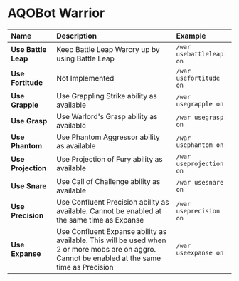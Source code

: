 # AQOBot Warrior

| **Name** | **Description** | **Example** |
| :-- | :----- | :--- |
| **Use Battle Leap** | Keep Battle Leap Warcry up by using Battle Leap | `/war usebattleleap on` |
| **Use Fortitude** | Not Implemented | `/war usefortitude on` |
| **Use Grapple** | Use Grappling Strike ability as available | `/war usegrapple on` |
| **Use Grasp** | Use Warlord's Grasp ability as available | `/war usegrasp on` |
| **Use Phantom** | Use Phantom Aggressor ability as available | `/war usephantom on` |
| **Use Projection** | Use Projection of Fury ability as available | `/war useprojection on` |
| **Use Snare** | Use Call of Challenge ability as available | `/war usesnare on` |
| **Use Precision** | Use Confluent Precision ability as available. Cannot be enabled at the same time as Expanse | `/war useprecision on` |
| **Use Expanse** | Use Confluent Expanse ability as available. This will be used when 2 or more mobs are on aggro. Cannot be enabled at the same time as Precision | `/war useexpanse on` |